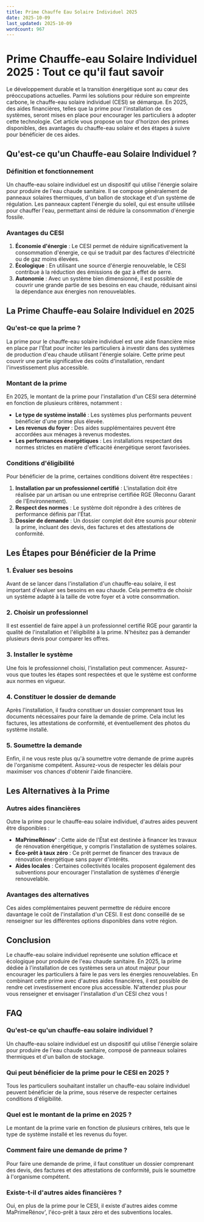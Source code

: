 ```yaml
---
title: Prime Chauffe Eau Solaire Individuel 2025
date: 2025-10-09
last_updated: 2025-10-09
wordcount: 967
---
```


# Prime Chauffe-eau Solaire Individuel 2025 : Tout ce qu'il faut savoir

Le développement durable et la transition énergétique sont au cœur des préoccupations actuelles. Parmi les solutions pour réduire son empreinte carbone, le chauffe-eau solaire individuel (CESI) se démarque. En 2025, des aides financières, telles que la prime pour l'installation de ces systèmes, seront mises en place pour encourager les particuliers à adopter cette technologie. Cet article vous propose un tour d'horizon des primes disponibles, des avantages du chauffe-eau solaire et des étapes à suivre pour bénéficier de ces aides.

## Qu'est-ce qu'un Chauffe-eau Solaire Individuel ?

### Définition et fonctionnement

Un chauffe-eau solaire individuel est un dispositif qui utilise l'énergie solaire pour produire de l'eau chaude sanitaire. Il se compose généralement de panneaux solaires thermiques, d'un ballon de stockage et d'un système de régulation. Les panneaux captent l'énergie du soleil, qui est ensuite utilisée pour chauffer l'eau, permettant ainsi de réduire la consommation d'énergie fossile.

### Avantages du CESI

1. **Économie d'énergie** : Le CESI permet de réduire significativement la consommation d'énergie, ce qui se traduit par des factures d'électricité ou de gaz moins élevées.
2. **Écologique** : En utilisant une source d'énergie renouvelable, le CESI contribue à la réduction des émissions de gaz à effet de serre.
3. **Autonomie** : Avec un système bien dimensionné, il est possible de couvrir une grande partie de ses besoins en eau chaude, réduisant ainsi la dépendance aux énergies non renouvelables.

## La Prime Chauffe-eau Solaire Individuel en 2025

### Qu'est-ce que la prime ?

La prime pour le chauffe-eau solaire individuel est une aide financière mise en place par l'État pour inciter les particuliers à investir dans des systèmes de production d'eau chaude utilisant l'énergie solaire. Cette prime peut couvrir une partie significative des coûts d'installation, rendant l'investissement plus accessible.

### Montant de la prime

En 2025, le montant de la prime pour l'installation d'un CESI sera déterminé en fonction de plusieurs critères, notamment :

- **Le type de système installé** : Les systèmes plus performants peuvent bénéficier d'une prime plus élevée.
- **Les revenus du foyer** : Des aides supplémentaires peuvent être accordées aux ménages à revenus modestes.
- **Les performances énergétiques** : Les installations respectant des normes strictes en matière d'efficacité énergétique seront favorisées.

### Conditions d'éligibilité

Pour bénéficier de la prime, certaines conditions doivent être respectées :

1. **Installation par un professionnel certifié** : L'installation doit être réalisée par un artisan ou une entreprise certifiée RGE (Reconnu Garant de l'Environnement).
2. **Respect des normes** : Le système doit répondre à des critères de performance définis par l'État.
3. **Dossier de demande** : Un dossier complet doit être soumis pour obtenir la prime, incluant des devis, des factures et des attestations de conformité.

## Les Étapes pour Bénéficier de la Prime

### 1. Évaluer ses besoins

Avant de se lancer dans l'installation d'un chauffe-eau solaire, il est important d'évaluer ses besoins en eau chaude. Cela permettra de choisir un système adapté à la taille de votre foyer et à votre consommation.

### 2. Choisir un professionnel

Il est essentiel de faire appel à un professionnel certifié RGE pour garantir la qualité de l'installation et l'éligibilité à la prime. N'hésitez pas à demander plusieurs devis pour comparer les offres.

### 3. Installer le système

Une fois le professionnel choisi, l'installation peut commencer. Assurez-vous que toutes les étapes sont respectées et que le système est conforme aux normes en vigueur.

### 4. Constituer le dossier de demande

Après l'installation, il faudra constituer un dossier comprenant tous les documents nécessaires pour faire la demande de prime. Cela inclut les factures, les attestations de conformité, et éventuellement des photos du système installé.

### 5. Soumettre la demande

Enfin, il ne vous reste plus qu'à soumettre votre demande de prime auprès de l'organisme compétent. Assurez-vous de respecter les délais pour maximiser vos chances d'obtenir l'aide financière.

## Les Alternatives à la Prime

### Autres aides financières

Outre la prime pour le chauffe-eau solaire individuel, d'autres aides peuvent être disponibles :

- **MaPrimeRénov'** : Cette aide de l'État est destinée à financer les travaux de rénovation énergétique, y compris l'installation de systèmes solaires.
- **Éco-prêt à taux zéro** : Ce prêt permet de financer des travaux de rénovation énergétique sans payer d'intérêts.
- **Aides locales** : Certaines collectivités locales proposent également des subventions pour encourager l'installation de systèmes d'énergie renouvelable.

### Avantages des alternatives

Ces aides complémentaires peuvent permettre de réduire encore davantage le coût de l'installation d'un CESI. Il est donc conseillé de se renseigner sur les différentes options disponibles dans votre région.

## Conclusion

Le chauffe-eau solaire individuel représente une solution efficace et écologique pour produire de l'eau chaude sanitaire. En 2025, la prime dédiée à l'installation de ces systèmes sera un atout majeur pour encourager les particuliers à faire le pas vers les énergies renouvelables. En combinant cette prime avec d'autres aides financières, il est possible de rendre cet investissement encore plus accessible. N'attendez plus pour vous renseigner et envisager l'installation d'un CESI chez vous !

## FAQ

### Qu'est-ce qu'un chauffe-eau solaire individuel ?

Un chauffe-eau solaire individuel est un dispositif qui utilise l'énergie solaire pour produire de l'eau chaude sanitaire, composé de panneaux solaires thermiques et d'un ballon de stockage.

### Qui peut bénéficier de la prime pour le CESI en 2025 ?

Tous les particuliers souhaitant installer un chauffe-eau solaire individuel peuvent bénéficier de la prime, sous réserve de respecter certaines conditions d'éligibilité.

### Quel est le montant de la prime en 2025 ?

Le montant de la prime varie en fonction de plusieurs critères, tels que le type de système installé et les revenus du foyer.

### Comment faire une demande de prime ?

Pour faire une demande de prime, il faut constituer un dossier comprenant des devis, des factures et des attestations de conformité, puis le soumettre à l'organisme compétent.

### Existe-t-il d'autres aides financières ?

Oui, en plus de la prime pour le CESI, il existe d'autres aides comme MaPrimeRénov', l'éco-prêt à taux zéro et des subventions locales.
